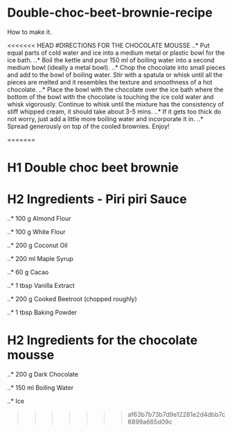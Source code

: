 # Double-choc-beet-brownie-recipe
How to make it. 

<<<<<<< HEAD
#DIRECTIONS FOR THE CHOCOLATE MOUSSE
..* Put equal parts of cold water and ice into a medium metal or plastic bowl for the ice bath.
..* Boil the kettle and pour 150 ml of boiling water into a second medium bowl (ideally a metal bowl).
..* Chop the chocolate into small pieces and add to the bowl of boiling water. Stir with a spatula or whisk until all the pieces are melted and it resembles the texture and smoothness of a hot chocolate.
..* Place the bowl with the chocolate over the ice bath where the bottom of the bowl with the chocolate is touching the ice cold water and whisk vigorously. Continue to whisk until the mixture has the consistency of stiff whipped cream, it should take about 3-5 mins.
..* If it gets too thick do not worry, just add a little more boiling water and incorporate it in.
..* Spread generously on top of the cooled brownies. Enjoy!

=======
# H1 Double choc beet brownie

# H2 Ingredients - Piri piri Sauce
 
..* 100 g Almond Flour
 
..* 100 g White Flour
 
..* 200 g Coconut Oil
 
..* 200 ml Maple Syrup
 
..* 60 g Cacao
 
..* 1 tbsp Vanilla Extract
 
..* 200 g Cooked Beetroot (chopped roughly)
 
..* 1 tbsp Baking Powder

# H2 Ingredients for the chocolate mousse
 
..* 200 g Dark Chocolate
 
..* 150 ml Boiling Water
 
..* Ice
>>>>>>> af63b7b73b7d9e12281e2d4dbb7c6899a665d09c

